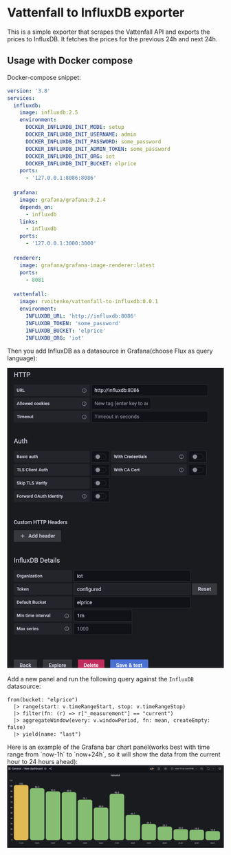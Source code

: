 # Vattenfall to InfluxDB exporter

This is a simple exporter that scrapes the Vattenfall API and exports the prices to InfluxDB. It fetches the prices for the previous  24h and next 24h.


## Usage with Docker compose

Docker-compose snippet:
```yaml
version: '3.8'
services:
  influxdb:
    image: influxdb:2.5
    environment:
      DOCKER_INFLUXDB_INIT_MODE: setup
      DOCKER_INFLUXDB_INIT_USERNAME: admin
      DOCKER_INFLUXDB_INIT_PASSWORD: some_password
      DOCKER_INFLUXDB_INIT_ADMIN_TOKEN: some_password
      DOCKER_INFLUXDB_INIT_ORG: iot
      DOCKER_INFLUXDB_INIT_BUCKET: elprice
    ports:
      - '127.0.0.1:8086:8086'

  grafana:
    image: grafana/grafana:9.2.4
    depends_on:
      - influxdb
    links:
      - influxdb
    ports:
      - '127.0.0.1:3000:3000'

  renderer:
    image: grafana/grafana-image-renderer:latest
    ports:
      - 8081

  vattenfall:
    image: rvoitenko/vattenfall-to-influxdb:0.0.1
    environment:
      INFLUXDB_URL: 'http://influxdb:8086'
      INFLUXDB_TOKEN: 'some_password'
      INFLUXDB_BUCKET: 'elprice'
      INFLUXDB_ORG: 'iot'
```

Then you add InfluxDB as a datasource in Grafana(choose Flux as query language):

![](./images/influxdb2.png)

Add a new panel and run the following query against the `InfluxDB` datasource:

```flux
from(bucket: "elprice")
  |> range(start: v.timeRangeStart, stop: v.timeRangeStop)
  |> filter(fn: (r) => r["_measurement"] == "current")
  |> aggregateWindow(every: v.windowPeriod, fn: mean, createEmpty: false)
  |> yield(name: "last")
```

Here is an example of the Grafana bar chart panel(works best with time range from ´now-1h´ to ´now+24h´, so it will show the data from the current hour to 24 hours ahead):
![](./images/bar_chart.png)

